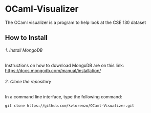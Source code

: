 # OCaml-Visualizer

The OCaml visualizer is a program to help look at the CSE 130 dataset

## How to Install

###### 1. Install MongoDB

Instructions on how to download MongoDB are on this link:
https://docs.mongodb.com/manual/installation/

###### 2. Clone the repository

In a command line interface, type the following command:


`git clone https://github.com/kvlorenzo/OCaml-Visualizer.git`
